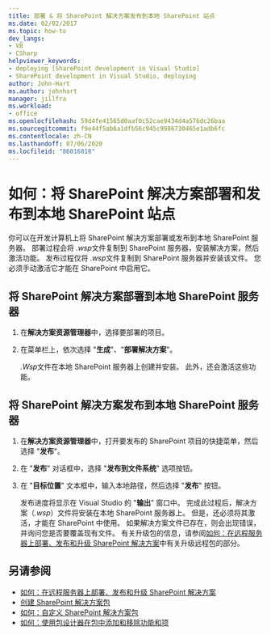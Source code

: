 ```yaml
---
title: 部署 & 将 SharePoint 解决方案发布到本地 SharePoint 站点
ms.date: 02/02/2017
ms.topic: how-to
dev_langs:
- VB
- CSharp
helpviewer_keywords:
- deploying [SharePoint development in Visual Studio]
- SharePoint development in Visual Studio, deploying
author: John-Hart
ms.author: johnhart
manager: jillfra
ms.workload:
- office
ms.openlocfilehash: 59d4fe41565d0aaf0c52cae9434d4a576dc26baa
ms.sourcegitcommit: f9e44f5ab6a1dfb56c945c9986730465e1adb6fc
ms.contentlocale: zh-CN
ms.lasthandoff: 07/06/2020
ms.locfileid: "86016818"
---
```

# <a name="how-to-deploy-and-publish-a-sharepoint-solution-to-a-local-sharepoint-site"></a>如何：将 SharePoint 解决方案部署和发布到本地 SharePoint 站点
  你可以在开发计算机上将 SharePoint 解决方案部署或发布到本地 SharePoint 服务器。 部署过程会将 *.wsp*文件复制到 SharePoint 服务器，安装解决方案，然后激活功能。 发布过程仅将 *.wsp*文件复制到 SharePoint 服务器并安装该文件。 您必须手动激活它才能在 SharePoint 中启用它。

## <a name="to-deploy-a-sharepoint-solution-to-the-local-sharepoint-server"></a>将 SharePoint 解决方案部署到本地 SharePoint 服务器

1. 在**解决方案资源管理器**中，选择要部署的项目。

2. 在菜单栏上，依次选择 "**生成**"、"**部署解决方案**"。

     *.Wsp*文件在本地 SharePoint 服务器上创建并安装。 此外，还会激活这些功能。

## <a name="to-publish-a-sharepoint-solution-to-a-local-sharepoint-server"></a>将 SharePoint 解决方案发布到本地 SharePoint 服务器

1. 在**解决方案资源管理器**中，打开要发布的 SharePoint 项目的快捷菜单，然后选择 "**发布**"。

2. 在 "**发布**" 对话框中，选择 "**发布到文件系统**" 选项按钮。

3. 在 "**目标位置**" 文本框中，输入本地路径，然后选择 "**发布**" 按钮。

     发布进度将显示在 Visual Studio 的 "**输出**" 窗口中。 完成此过程后，解决方案（*.wsp*）文件将安装在本地 SharePoint 服务器上。 但是，还必须将其激活，才能在 SharePoint 中使用。 如果解决方案文件已存在，则会出现错误，并询问您是否要覆盖现有文件。 有关升级包的信息，请参阅[如何：在远程服务器上部署、发布和升级 SharePoint 解决方案](../sharepoint/how-to-deploy-publish-and-upgrade-sharepoint-solutions-on-a-remote-server.md)中有关升级远程包的部分。

## <a name="see-also"></a>另请参阅
- [如何：在远程服务器上部署、发布和升级 SharePoint 解决方案](../sharepoint/how-to-deploy-publish-and-upgrade-sharepoint-solutions-on-a-remote-server.md)
- [创建 SharePoint 解决方案包](../sharepoint/creating-sharepoint-solution-packages.md)
- [如何：自定义 SharePoint 解决方案包](../sharepoint/how-to-customize-a-sharepoint-solution-package.md)
- [如何：使用包设计器在包中添加和移除功能和项](../sharepoint/how-to-add-and-remove-features-and-items-to-a-package-by-using-the-package-designer.md)
